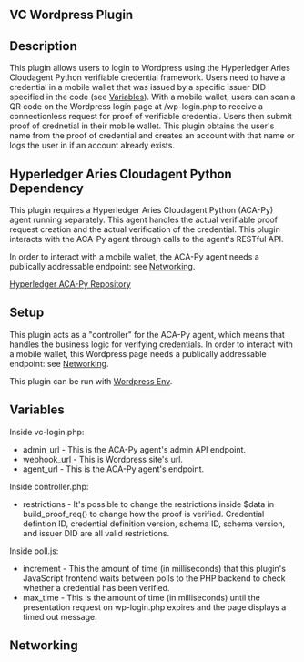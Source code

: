 ## VC Wordpress Plugin

## Description
This plugin allows users to login to Wordpress using the Hyperledger Aries Cloudagent Python verifiable credential framework. Users need to have a credential in a mobile wallet that was issued by a specific issuer DID specified in the code (see [Variables](#variables)). With a mobile wallet, users can scan a QR code on the Wordpress login page at /wp-login.php to receive a connectionless request for proof of verifiable credential. Users then submit proof of crednetial in their mobile wallet. This plugin obtains the user's name from the proof of credential and creates an account with that name or logs the user in if an account already exists.

## Hyperledger Aries Cloudagent Python Dependency
This plugin requires a Hyperledger Aries Cloudagent Python (ACA-Py) agent running separately. This agent handles the actual verifiable proof request creation and the actual verification of the credential. This plugin interacts with the ACA-Py agent through calls to the agent's RESTful API.

In order to interact with a mobile wallet, the ACA-Py agent needs a publically addressable endpoint: see [Networking](#neworking).

[Hyperledger ACA-Py Repository](https://github.com/hyperledger/aries-cloudagent-python)

## Setup
This plugin acts as a "controller" for the ACA-Py agent, which means that handles the business logic for verifying credentials. In order to interact with a mobile wallet, this Wordpress page needs a publically addressable endpoint: see [Networking](#networking).

This plugin can be run with [Wordpress Env](https://developer.wordpress.org/block-editor/reference-guides/packages/packages-env/).

## Variables

Inside vc-login.php:
- admin_url - This is the ACA-Py agent's admin API endpoint.
- webhook_url - This is Wordpress site's url.
- agent_url - This is the ACA-Py agent's endpoint.

Inside controller.php:
- restrictions - It's possible to change the restrictions inside $data in build_proof_req() to change how the proof is verified. Credential defintion ID, credential definition version, schema ID, schema version, and issuer DID are all valid restrictions.

Inside poll.js:
- increment - This the amount of time (in milliseconds) that this plugin's JavaScript frontend waits between polls to the PHP backend to check whether a credential has been verified.
- max_time - This is the amount of time (in milliseconds) until the presentation request on wp-login.php expires and the page displays a timed out message.

## Networking